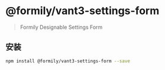 # @formily/vant3-settings-form

> Formily Designable Settings Form

## 安装

```bash
npm install @formily/vant3-settings-form --save
```
